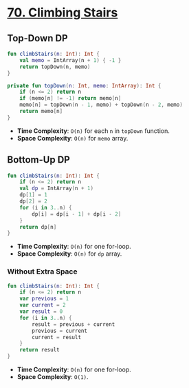 # [70. Climbing Stairs](https://leetcode.com/problems/climbing-stairs/)

## Top-Down DP
```kotlin
fun climbStairs(n: Int): Int {
    val memo = IntArray(n + 1) { -1 }
    return topDown(n, memo)
}

private fun topDown(n: Int, memo: IntArray): Int {
    if (n <= 2) return n
    if (memo[n] != -1) return memo[n]
    memo[n] = topDown(n - 1, memo) + topDown(n - 2, memo)
    return memo[n]
}
```
- **Time Complexity**: `O(n)` for each `n` in `topDown` function.
- **Space Complexity**: `O(n)` for `memo` array.

## Bottom-Up DP
```kotlin
fun climbStairs(n: Int): Int {
    if (n <= 2) return n
    val dp = IntArray(n + 1)
    dp[1] = 1
    dp[2] = 2
    for (i in 3..n) {
        dp[i] = dp[i - 1] + dp[i - 2]
    }
    return dp[n]
}
```

* **Time Complexity**: `O(n)` for one for-loop.
* **Space Complexity**: `O(n)` for `dp` array.

### Without Extra Space
```kotlin
fun climbStairs(n: Int): Int {
    if (n <= 2) return n
    var previous = 1
    var current = 2
    var result = 0
    for (i in 3..n) {
        result = previous + current
        previous = current
        current = result
    }
    return result
}
```

* **Time Complexity**: `O(n)` for one for-loop.
* **Space Complexity**: `O(1)`.